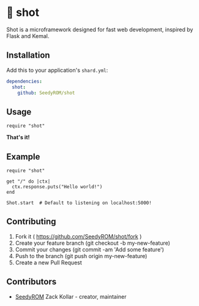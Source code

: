 # 💉 shot

Shot is a microframework designed for fast web development, inspired by Flask and Kemal.

## Installation

Add this to your application's `shard.yml`:

```yaml
dependencies:
  shot:
    github: SeedyROM/shot
```

## Usage

```crystal
require "shot"
```

**That's it!**

## Example
```crystal
require "shot"

get "/" do |ctx|
  ctx.response.puts("Hello world!")
end

Shot.start  # Default to listening on localhost:5000!
```

<!-- ## Development

TODO: Write development instructions here -->

## Contributing

1. Fork it ( https://github.com/SeedyROM/shot/fork )
2. Create your feature branch (git checkout -b my-new-feature)
3. Commit your changes (git commit -am 'Add some feature')
4. Push to the branch (git push origin my-new-feature)
5. Create a new Pull Request

## Contributors

- [SeedyROM](https://github.com/SeedyROM) Zack Kollar - creator, maintainer
